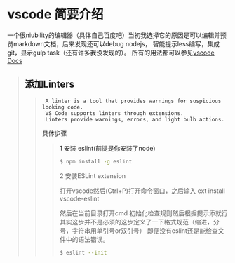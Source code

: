 # vscode 简要介绍

一个很niubility的编辑器（具体自己百度吧）当初我选择它的原因是可以编辑并预览markdown文档，后来发现还可以debug nodejs，
智能提示less编写，集成git，显示gulp task（还有许多我没发现的）。
所有的用法都可以参见<a href="https://code.visualstudio.com/docs/editor/codebasics">vscode Docs<a/>

> ## 添加Linters
>>      A linter is a tool that provides warnings for suspicious looking code.
>>      VS Code supports linters through extensions. 
>>      Linters provide warnings, errors, and light bulb actions.
>> 具体步骤
>>>  1 安装 eslint(前提是你安装了node)
>>>
>>>```bash
>>>$ npm install -g eslint
>>> ```
>>>2 安装ESLint extension
>>>
>>>打开vscode然后(Ctrl+P)打开命令窗口，之后输入 ext install vscode-eslint
>>>
>>>然后在当前目录打开cmd 初始化检查规则然后根据提示添就行其实这步并不是必须的这步定义了一下格式规范（缩进，分号，字符串用单引号or双引号）
即便没有eslint还是能检查文件中的语法错误。
>>>
>>>```bash
>>>$ eslint --init
>>>```


     

    

